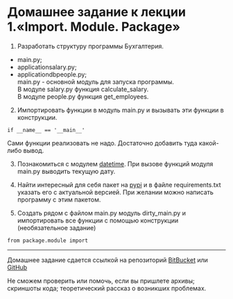 # Домашнее задание к лекции 1.«Import. Module. Package»

1. Разработать структуру программы Бухгалтерия. 
- main.py;  
- applicationsalary.py;  
- applicationdbpeople.py;    
main.py - основной модуль для запуска программы.  
В модуле salary.py функция calculate_salary.  
В модуле people.py функция get_employees.  

2. Импортировать функции в модуль main.py и вызывать эти функции в конструкции.
```
if __name__ == '__main__'
```
Сами функции реализовать не надо. Достаточно добавить туда какой-либо вывод.

3. Познакомиться с модулем [datetime](httpspythonworld.rumodulimodul-datetime.html). 
При вызове функций модуля main.py выводить текущую дату.

4. Найти интересный для себя пакет на [pypi](httpspypi.org) и в файле requirements.txt указать его с актуальной версией. При желании можно написать программу с этим пакетом.

5. Создать рядом с файлом main.py модуль dirty_main.py и импортировать все функции с помощью
конструкции (необязательное задание)
```
from package.module import 
```

---
Домашнее задание сдается ссылкой на репозиторий [BitBucket](httpsbitbucket.org) или [GitHub](httpsgithub.com)

Не сможем проверить или помочь, если вы пришлете
 архивы;
 скриншоты кода;
 теоретический рассказ о возникших проблемах.    